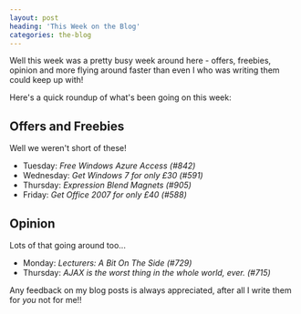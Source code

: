 ```yaml
---
layout: post
heading: 'This Week on the Blog'
categories: the-blog
---
```


Well this week was a pretty busy week around here - offers, freebies, opinion and more flying around faster than even I who was writing them could keep up with!

Here's a quick roundup of what's been going on this week:

## Offers and Freebies

Well we weren't short of these!

*  Tuesday: *Free Windows Azure Access (#842)*
* Wednesday: *Get Windows 7 for only £30 (#591)*
* Thursday: *Expression Blend Magnets (#905)*
* Friday: *Get Office 2007 for only £40 (#588)*

## Opinion

Lots of that going around too...

*  Monday: *Lecturers: A Bit On The Side (#729)*
* Thursday: *AJAX is the worst thing in the whole world, ever. (#715)*

Any feedback on my blog posts is always appreciated, after all I write them for *you* not for me!!
